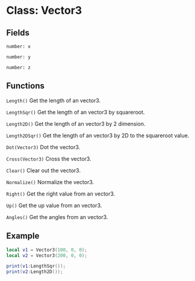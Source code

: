# Class: Vector3

## Fields
```number: x```

```number: y```

```number: z```

## Functions
```Length()``` Get the length of an vector3. 

```LengthSqr()``` Get the length of an vector3 by squareroot.

```Length2D()``` Get the length of an vector3 by 2 dimension. 

```Length2DSqr()``` Get the length of an vector3 by 2D to the squareroot value.

```Dot(Vector3)``` Dot the vector3.

```Cross(Vector3)``` Cross the vector3.

```Clear()``` Clear out the vector3.

```Normalize()``` Normalize the vector3.

```Right()``` Get the right value from an vector3.

```Up()``` Get the up value from an vector3.

```Angles()```  Get the angles from an vector3.

## Example
```lua
local v1 = Vector3(100, 0, 0);
local v2 = Vector3(200, 0, 0);

print(v1:LengthSqr());
print(v2:Length2D());
```